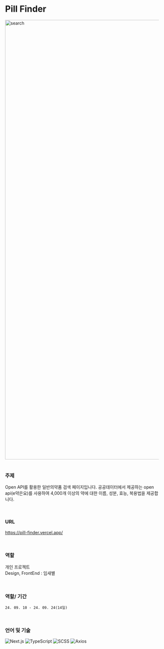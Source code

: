 # Pill Finder

<!-- <img width="1440" alt="index" src="https://github.com/user-attachments/assets/1d941c70-7916-4e97-b655-1cc9a935eca6"> -->
<!-- ![pill_finder_2](https://github.com/user-attachments/assets/f3c5ac39-a2d7-4cbf-a999-fc274c9611f6) -->

<img width="1440" alt="search" src="https://github.com/user-attachments/assets/7953c6d5-4cf5-46a6-887d-1e94adc23d64">

<br>
<br>

### 주제

Open API를 활용한 일반의약품 검색 페이지입니다. 공공데이터에서 제공하는 open api(e약은요)를 사용하여 4,000개 이상의 약에 대한 이름, 성분, 효능, 복용법을 제공합니다.

<br>

### URL

https://pill-finder.vercel.app/

<br>

### 역할

개인 프로젝트<br>
Design, FrontEnd : 임새별

<br>

### 역할/ 기간

`24. 09. 10 - 24. 09. 24(14일)`

<br>

### 언어 및 기술

![Next.js](https://img.shields.io/badge/Next.js-000000?style=flat&logo=nextdotjs&logoColor=white)
![TypeScript](https://img.shields.io/badge/TypeScript-3178C6?style=flat&logo=TypeScript&logoColor=white)
![SCSS](https://img.shields.io/badge/SCSS-CC6699?style=flat&logo=sass&logoColor=white)
![Axios](https://img.shields.io/badge/Axios-5A29E4?style=flat&logo=axios&logoColor=white)

<!-- ![Kakao Map](https://img.shields.io/badge/KakaoMap-FFCD00?style=flat&logo=kakao&logoColor=black) -->

<br>

<!-- ### 색상

![white](https://img.shields.io/badge/white-ffffff?style=flat&logo=&logoColor=black)
![lightgray](https://img.shields.io/badge/lightgray-d3d3d3?style=flat&logo=&logoColor=black)
![skyblue](https://img.shields.io/badge/skyblue-96b9ff?style=flat&logo=&logoColor=white)
![lightcoral](https://img.shields.io/badge/lightcoral-f08080?style=flat&logo=&logoColor=white) -->
